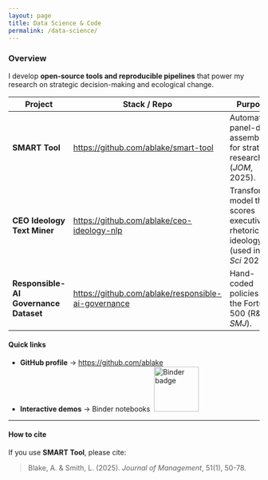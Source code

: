```yaml
---
layout: page
title: Data Science & Code
permalink: /data-science/
---
```


### Overview
I develop **open-source tools and reproducible pipelines** that power my research on strategic decision-making and ecological change.

| Project | Stack / Repo | Purpose |
|---------|--------------|---------|
| **SMART Tool** | <https://github.com/ablake/smart-tool> | Automates panel-data assembly for strategy research (*JOM*, 2025). |
| **CEO Ideology Text Miner** | <https://github.com/ablake/ceo-ideology-nlp> | Transformer model that scores executive rhetoric on ideology (used in *Org Sci* 2025). |
| **Responsible-AI Governance Dataset** | <https://github.com/ablake/responsible-ai-governance> | Hand-coded policies for the Fortune 500 (R&R at *SMJ*). |

#### Quick links
* **GitHub profile** → <https://github.com/ablake>
* **Interactive demos** → Binder notebooks &nbsp;<img src="https://mybinder.org/badge_logo.svg" alt="Binder badge" width="90"/>

---

#### How to cite

If you use **SMART Tool**, please cite:  

> Blake, A. & Smith, L. (2025). *Journal of Management*, 51(1), 50-78.
